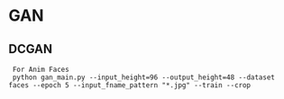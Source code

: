 # GAN
  ## DCGAN
     For Anim Faces
     python gan_main.py --input_height=96 --output_height=48 --dataset faces --epoch 5 --input_fname_pattern "*.jpg" --train --crop
